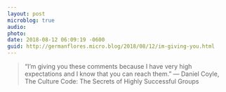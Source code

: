 ```yaml
---
layout: post
microblog: true
audio: 
photo: 
date: 2018-08-12 06:09:19 -0600
guid: http://germanflores.micro.blog/2018/08/12/im-giving-you.html
---
```



> “I’m giving you these comments because I have very high expectations and I know that you can reach them.” 
― Daniel Coyle, The Culture Code: The Secrets of Highly Successful Groups

